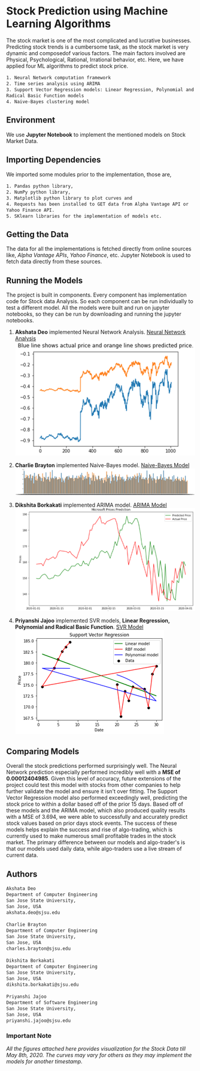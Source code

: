 # Stock Prediction using Machine Learning Algorithms
The stock market is one of the most complicated and lucrative businesses. Predicting  stock  trends  is  a  cumbersome task,  as  the  stock  market  is  very  dynamic  and  composedof  various  factors.  The  main  factors  involved  are  Physical, Psychological, Rational, Irrational behavior, etc. Here, we have applied four ML algorithms to predict stock price. 
```
1. Neural Network computation framework
2. Time series analysis using ARIMA
3. Support Vector Regression models: Linear Regression, Polynomial and Radical Basic Function models
4. Naive-Bayes clustering model

```
## Environment
We use **Jupyter Notebook** to implement the mentioned models on Stock Market Data. 

## Importing Dependencies
We imported some modules prior to the implementation, those are,
```
1. Pandas python library,
2. NumPy python library,
3. Matplotlib python library to plot curves and
4. Requests has been installed to GET data from Alpha Vantage API or Yahoo Finance API.
5. SKlearn libraries for the implementation of models etc.

```
## Getting the Data
The data for all the implementations is fetched directly from online sources like, *Alpha Vantage APIs*, *Yahoo Finance*, etc. Jupyter Notebook is used to fetch data directly from these sources. 

## Running the Models
The project is built in components. Every component has implementation code for Stock data Analysis. So each component can be run individually to test a different model. All the models were built and run on jupyter notebooks, so they can be run by downloading and running the jupyter notebooks.
1. **Akshata Deo** implemented Neural Network Analysis. [Neural Network Analysis](https://github.com/priyanshi9692/stock-market-prediction/blob/master/NeuralNet_using_TF.ipynb)
![Neural Network Analysis: Actual vs Predicted Values](https://github.com/priyanshi9692/stock-market-prediction/blob/master/Visualizations/NN_actualVSpredicted.png)

2. **Charlie Brayton** implemented Naive-Bayes model. [Naive-Bayes Model](https://github.com/priyanshi9692/stock-market-prediction/blob/master/Naive_Bayes_Stock_Prediction.ipynb)
![Naive-Bayes Model: Histogram](https://github.com/priyanshi9692/stock-market-prediction/blob/master/Visualizations/Naive-Bayes%20histogram.png)

3. **Dikshita Borkakati** implemented ARIMA model. [ARIMA Model](https://github.com/priyanshi9692/stock-market-prediction/blob/master/Stock_Prediction_ARIMA_final.ipynb)
![ARIMA model: Actual vs Predicted Values](https://github.com/priyanshi9692/stock-market-prediction/blob/master/Visualizations/Actual_vs_predicted.PNG)

4. **Priyanshi Jajoo** implemented SVR models, **Linear Regression, Polynomial and Radical Basic Function**. [SVR Model](https://github.com/priyanshi9692/stock-market-prediction/blob/master/Stock-Price-Prediction-Using-Support-Vector-Regression-Method/Stock-Price-Prediction-Using-Support-Vector-Regression-Method.ipynb)
![Support Vector Regression Curve: Linear Regression, Polynomial, and Radical Basic Function](https://github.com/priyanshi9692/stock-market-prediction/blob/master/Visualizations/output_18_0.png)

## Comparing Models
Overall the stock predictions performed surprisingly well. The Neural Network prediction especially performed incredibly well with a **MSE of 0.00012404985**. Given this level of accuracy, future extensions of the project could test this model with stocks from other companies to help further validate the model and ensure it isn't over fitting.
The Support Vector Regression model also performed exceedingly well, predicting the stock price to within a dollar based off of the prior 15 days.
Based off of these models and the ARIMA model, which also produced quality results with a MSE of 3.694, we were able to successfully and accurately predict stock values based on prior days stock events. 
The success of these models helps explain the success and rise of algo-trading, which is currently used to make numerous small profitable trades in the stock market. The primary difference between our models and algo-trader's is that our models used daily data, while algo-traders use a live stream of current data.

## Authors
```
Akshata Deo
Department of Computer Engineering
San Jose State University,
San Jose, USA
akshata.deo@sjsu.edu

Charlie Brayton
Department of Computer Engineering
San Jose State University,
San Jose, USA
charles.brayton@sjsu.edu

Dikshita Borkakati
Department of Computer Engineering
San Jose State University,
San Jose, USA
dikshita.borkakati@sjsu.edu

Priyanshi Jajoo
Department of Software Engineering
San Jose State University,
San Jose, USA
priyanshi.jajoo@sjsu.edu

```
### Important Note
*All the figures attached here provides visualization for the Stock Data till May 8th, 2020. The curves may vary for others as they may implement the models for another timestamp.*
